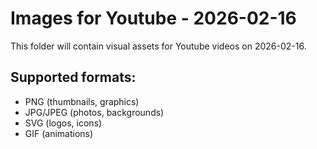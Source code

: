 # Images for Youtube - 2026-02-16

This folder will contain visual assets for Youtube videos on 2026-02-16.

## Supported formats:
- PNG (thumbnails, graphics)
- JPG/JPEG (photos, backgrounds)
- SVG (logos, icons)
- GIF (animations)
